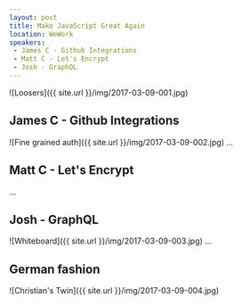 ```yaml
---
layout: post
title: Make JavaScript Great Again
location: WeWork
speakers:
 - James C - Github Integrations
 - Matt C - Let's Encrypt
 - Josh - GraphQL
---
```

![Loosers]({{ site.url }}/img/2017-03-09-001.jpg)


## James C - Github Integrations
![Fine grained auth]({{ site.url }}/img/2017-03-09-002.jpg)
...


## Matt C - Let's Encrypt

...


## Josh - GraphQL
![Whiteboard]({{ site.url }}/img/2017-03-09-003.jpg)
...

## German fashion
![Christian's Twin]({{ site.url }}/img/2017-03-09-004.jpg)
